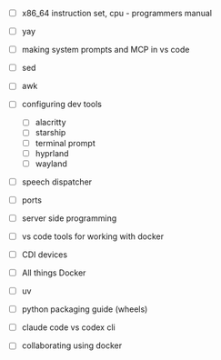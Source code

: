 - [ ] x86_64 instruction set, cpu - programmers manual
- [ ] yay
- [ ] making system prompts and MCP in vs code
- [ ] sed
- [ ] awk
- [ ] configuring dev tools
	- [ ] alacritty
	- [ ] starship
	- [ ] terminal prompt
	- [ ] hyprland
	- [ ] wayland
- [ ] speech dispatcher
- [ ] ports
- [ ] server side programming
- [ ] vs code tools for working with docker
- [ ] CDI devices
- [ ] All things Docker


- [ ] uv
- [ ] python packaging guide (wheels)
- [ ] claude code vs codex cli
- [ ] collaborating using docker
